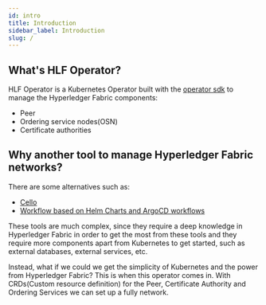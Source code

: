 ```yaml
---
id: intro
title: Introduction
sidebar_label: Introduction
slug: /
---
```


## What's HLF Operator?
HLF Operator is a Kubernetes Operator built with the [operator sdk](https://sdk.operatorframework.io/) to manage the Hyperledger Fabric components:
- Peer
- Ordering service nodes(OSN)
- Certificate authorities


## Why another tool to manage Hyperledger Fabric networks?
There are some alternatives such as:
- [Cello](https://github.com/hyperledger/cello)
- [Workflow based on Helm Charts and ArgoCD workflows](https://github.com/hyfen-nl/PIVT)

These tools are much complex, since they require a deep knowledge in Hyperledger Fabric in order to get the most from these tools and they require more components apart from Kubernetes to get started, such as external databases, external services, etc.

Instead, what if we could we get the simplicity of Kubernetes and the power from Hyperledger Fabric? This is when this operator comes in. With CRDs(Custom resource definition) for the Peer, Certificate Authority and Ordering Services we can set up a fully network.
